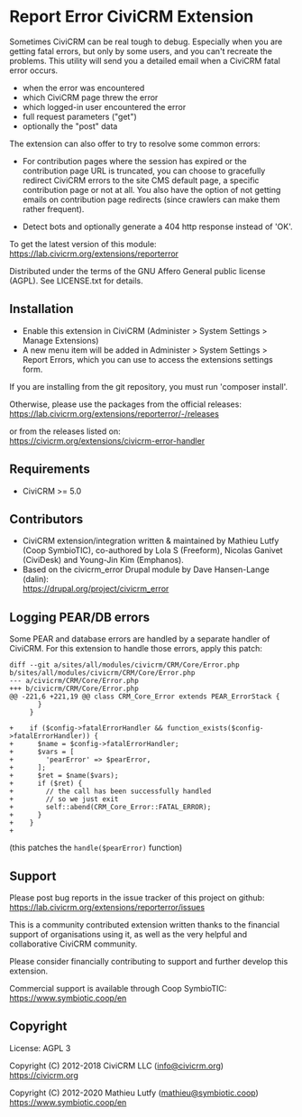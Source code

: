 Report Error CiviCRM Extension
==============================

Sometimes CiviCRM can be real tough to debug. Especially when you are getting
fatal errors, but only by some users, and you can't recreate the problems.
This utility will send you a detailed email when a CiviCRM fatal error occurs.

* when the error was encountered
* which CiviCRM page threw the error 
* which logged-in user encountered the error
* full request parameters ("get")
* optionally the "post" data

The extension can also offer to try to resolve some common errors:

* For contribution pages where the session has expired or the contribution
  page URL is truncated, you can choose to gracefully redirect CiviCRM
  errors to the site CMS default page, a specific contribution page or not
  at all. You also have the option of not getting emails on contribution
  page redirects (since crawlers can make them rather frequent).

* Detect bots and optionally generate a 404 http response instead of 'OK'.

To get the latest version of this module:  
https://lab.civicrm.org/extensions/reporterror

Distributed under the terms of the GNU Affero General public license (AGPL).
See LICENSE.txt for details.

Installation
------------

* Enable this extension in CiviCRM (Administer > System Settings > Manage Extensions)
* A new menu item will be added in Administer > System Settings > Report Errors,
  which you can use to access the extensions settings form.

If you are installing from the git repository, you must run 'composer install'.

Otherwise, please use the packages from the official releases:  
https://lab.civicrm.org/extensions/reporterror/-/releases

or from the releases listed on:  
https://civicrm.org/extensions/civicrm-error-handler

Requirements
------------

- CiviCRM >= 5.0

Contributors
------------

* CiviCRM extension/integration written & maintained by Mathieu Lutfy (Coop SymbioTIC),
  co-authored by Lola S (Freeform), Nicolas Ganivet (CiviDesk) and Young-Jin Kim (Emphanos).
* Based on the civicrm_error Drupal module by Dave Hansen-Lange (dalin):  
  https://drupal.org/project/civicrm_error

Logging PEAR/DB errors
-------------------

Some PEAR and database errors are handled by a separate handler of CiviCRM.
For this extension to handle those errors, apply this patch:

```
diff --git a/sites/all/modules/civicrm/CRM/Core/Error.php b/sites/all/modules/civicrm/CRM/Core/Error.php
--- a/civicrm/CRM/Core/Error.php
+++ b/civicrm/CRM/Core/Error.php
@@ -221,6 +221,19 @@ class CRM_Core_Error extends PEAR_ErrorStack {
       }
     }

+    if ($config->fatalErrorHandler && function_exists($config->fatalErrorHandler)) {
+      $name = $config->fatalErrorHandler;
+      $vars = [
+        'pearError' => $pearError,
+      ];
+      $ret = $name($vars);
+      if ($ret) {
+        // the call has been successfully handled
+        // so we just exit
+        self::abend(CRM_Core_Error::FATAL_ERROR);
+      }
+    }
+
```

(this patches the `handle($pearError)` function)

Support
-------

Please post bug reports in the issue tracker of this project on github:  
https://lab.civicrm.org/extensions/reporterror/issues

This is a community contributed extension written thanks to the financial
support of organisations using it, as well as the very helpful and collaborative
CiviCRM community.

Please consider financially contributing to support and further develop this extension.

Commercial support is available through Coop SymbioTIC:  
https://www.symbiotic.coop/en

Copyright
---------

License: AGPL 3

Copyright (C) 2012-2018 CiviCRM LLC (info@civicrm.org)  
https://civicrm.org

Copyright (C) 2012-2020 Mathieu Lutfy (mathieu@symbiotic.coop)  
https://www.symbiotic.coop/en

